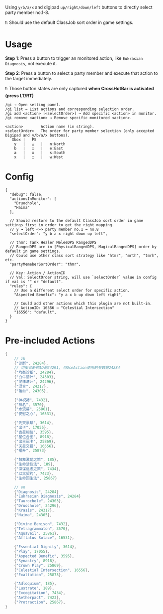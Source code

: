Using `y/b/a/x` and digipad `up/right/down/left` buttons to directly select party member no.1-8.

❗: Should use the default ClassJob sort order in game settings.

# Usage
**Step 1**: Press a button to trigger an monitored action, like `Eukrasian Diagnosis`, not execute it.

**Step 2**: Press a button to select a party member and execute that action to the target immediately.

❗: Those button states are only captured **when CrossHotBar is activated (press LT/RT)**

```
/gi → Open setting panel.
/gi list → List actions and corresponding selection order.
/gi add <action> [<selectOrder>] → Add specific <action> in monitor.
/gi remove <action> → Remove specific monitored <action>.

<action>        Action name (in string).
<selectOrder>   The order for party member selection (only accepted Digipad and y/b/a/x buttons).
   Xbox |   PS
    y   |   △   |   n:North
    b   |   ○   |   e:East
    a   |   x   |   s:South
    x   |   □   |   w:West
```

# Config
```jsonc
{
  "debug": false,
  "actionsInMonitor": [
    "Druochole",
    "Haima"
  ],

  // Should restore to the default ClassJob sort order in game settings first in order to get the right mapping.
  // y → left <=> party member no.1 → no.8
  "selectOrder": "y b a x right down up left",

  // thmr: Tank Healer MeleeDPS RangedDPS
  // RangedDPS are in [PhysicalRangedDPS, MagicalRangedDPS] order by default in game settings.
  // Could use other class sort strategy like "htmr", "mrth", "tmrh", etc.
  "partyMemeberSortOrder": "thmr",

  // Key: Action / ActionID
  // Val: SelectOrder string, will use `selectOrder` value in config if val is "" or "default".
  "rules": {
    // Use a different select order for specific action.
    "Aspected Benefic": "y a x b up down left right",

    // Could add other actions which this plugin are not built-in.
    // ActionID: 16556 → "Celestial Intersection"
    "16556": "default",
  }
}
```

# Pre-included Actions
```csharp
{
    // zh
    {"诊断", 24284},
    // 均衡诊断的ID是24291, 但UseAction使用的参数是24284
    {"均衡诊断", 24284},
    {"白牛清汁", 24303},
    {"灵橡清汁", 24296},
    {"混合", 24317},
    {"输血", 24305},

    {"神祝祷", 7432},
    {"神名", 3570},
    {"水流幕", 25861},
    {"安慰之心", 16531},

    {"先天禀赋", 3614},
    {"出卡", 17055},
    {"吉星相位", 3595},
    {"星位合图", 8918},
    {"出王冠卡", 25869},
    {"天星交错", 16556},
    {"擢升", 25873}

    {"鼓舞激励之策", 185},
    {"生命活性法", 189},
    {"深谋远虑之策", 7434},
    {"以太契约", 7423},
    {"生命回生法", 25867}

    // en
    {"Diagnosis", 24284}
    {"Eukrasian Diagnosis", 24284}
    {"Taurochole", 24303},
    {"Druochole", 24296},
    {"Krasis", 24317},
    {"Haima", 24305},

    {"Divine Benison", 7432},
    {"Tetragrammaton", 3570},
    {"Aquaveil", 25861},
    {"Afflatus Solace", 16531},

    {"Essential Dignity", 3614},
    {"Play", 17055},
    {"Aspected Benefic", 3595},
    {"Synastry", 8918},
    {"Crown Play", 25869},
    {"Celestial Intersection", 16556},
    {"Exaltation", 25873},

    {"Adloquium", 185},
    {"Lustrate", 189},
    {"Excogitation", 7434},
    {"Aetherpact", 7423},
    {"Protraction", 25867},
}
```